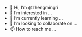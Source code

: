 - 👋 Hi, I’m @zhengmingri
- 👀 I’m interested in ...
- 🌱 I’m currently learning ...
- 💞️ I’m looking to collaborate on ...
- 📫 How to reach me ...

<!---
zhengmingri/zhengmingri is a ✨ special ✨ repository because its `README.md` (this file) appears on your GitHub profile.
You can click the Preview link to take a look at your changes.
--->
